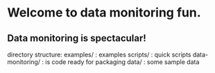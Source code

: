 # Welcome to data monitoring fun.

## Data monitoring is spectacular!

directory structure:
    examples/ : examples
    scripts/ : quick scripts
    data-monitoring/ : is code ready for packaging
    data/ : some sample data

